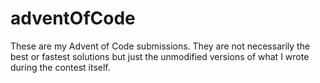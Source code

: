 # adventOfCode

These are my Advent of Code submissions. They are not necessarily the best or fastest solutions but just the unmodified versions of what I wrote during the contest itself.
